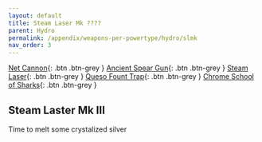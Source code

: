 ```yaml
---
layout: default
title: Steam Laser Mk ????
parent: Hydro
permalink: /appendix/weapons-per-powertype/hydro/slmk
nav_order: 3
---
```

<span class="fs-1">[Net Cannon](/appendix/weapons-per-powertype/hydro/nc){: .btn .btn-grey } </span><span class="fs-1">[Ancient Spear Gun](/appendix/weapons-per-powertype/hydro/asg){: .btn .btn-grey } </span><span class="fs-1"> [Steam Laser](/appendix/weapons-per-powertype/hydro/slmk){: .btn .btn-grey } </span><span class="fs-1"> [Queso Fount Trap](/appendix/weapons-per-powertype/hydro/qft){: .btn .btn-grey } </span><span class="fs-1"> [Chrome School of Sharks](/appendix/weapons-per-powertype/hydro/csos){: .btn .btn-grey } </span>

## Steam Laster Mk III
Time to melt some crystalized silver